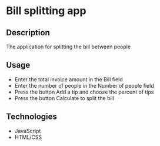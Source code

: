 # Bill splitting app

## Description
The application for splitting the bill between people

## Usage
- Enter the total invoice amount in the Bill field
- Enter the number of people in the Number of people field
- Press the button Add a tip and choose the percent of tips
- Press the button Calculate to split the bill

## Technologies
- JavaScript
- HTML/CSS

